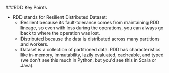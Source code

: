 ###RDD Key Points
* RDD stands for Resilient Distributed Dataset:
  * Resilient because its fault-tolerance comes from maintaining RDD lineage, so even with loss during the operations, you can always go back to where the operation was lost.
  * Distributed because the data is distributed across many partitions and workers.
  * Dataset is a collection of partitioned data. RDD has characteristics like in-memory, immutability, lazily evaluated, cacheable, and typed (we don't see this much in Python, but you'd see this in Scala or Java).
